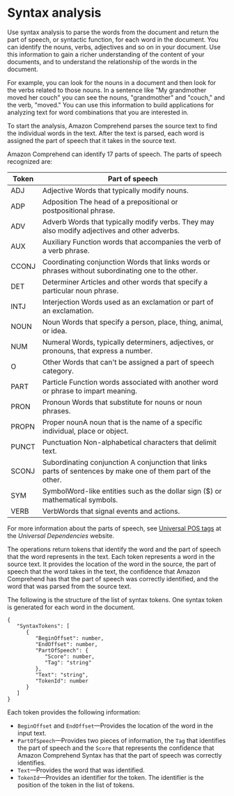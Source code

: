 # Syntax analysis<a name="how-syntax"></a>

Use syntax analysis to parse the words from the document and return the part of speech, or syntactic function, for each word in the document\. You can identify the nouns, verbs, adjectives and so on in your document\. Use this information to gain a richer understanding of the content of your documents, and to understand the relationship of the words in the document\.

For example, you can look for the nouns in a document and then look for the verbs related to those nouns\. In a sentence like "My grandmother moved her couch" you can see the nouns, "grandmother" and "couch," and the verb, "moved\." You can use this information to build applications for analyzing text for word combinations that you are interested in\.

To start the analysis, Amazon Comprehend parses the source text to find the individual words in the text\. After the text is parsed, each word is assigned the part of speech that it takes in the source text\.

Amazon Comprehend can identify 17 parts of speech\. The parts of speech recognized are:


| Token | Part of speech | 
| --- | --- | 
| ADJ | Adjective Words that typically modify nouns\. | 
| ADP | Adposition The head of a prepositional or postpositional phrase\. | 
| ADV | Adverb Words that typically modify verbs\. They may also modify adjectives and other adverbs\. | 
| AUX | Auxiliary Function words that accompanies the verb of a verb phrase\. | 
| CCONJ | Coordinating conjunction Words that links words or phrases without subordinating one to the other\. | 
| DET | Determiner Articles and other words that specify a particular noun phrase\. | 
| INTJ | Interjection Words used as an exclamation or part of an exclamation\. | 
| NOUN | Noun Words that specify a person, place, thing, animal, or idea\. | 
| NUM | Numeral Words, typically determiners, adjectives, or pronouns, that express a number\. | 
| O | Other Words that can't be assigned a part of speech category\. | 
| PART | Particle Function words associated with another word or phrase to impart meaning\.  | 
| PRON | Pronoun Words that substitute for nouns or noun phrases\. | 
| PROPN | Proper nounA noun that is the name of a specific individual, place or object\. | 
| PUNCT | Punctuation Non\-alphabetical characters that delimit text\. | 
| SCONJ | Subordinating conjunction A conjunction that links parts of sentences by make one of them part of the other\. | 
| SYM | SymbolWord\-like entities such as the dollar sign \($\) or mathematical symbols\. | 
| VERB | VerbWords that signal events and actions\. | 

For more information about the parts of speech, see [Universal POS tags](http://universaldependencies.org/u/pos/) at the *Universal Dependencies* website\.

The operations return tokens that identify the word and the part of speech that the word represents in the text\. Each token represents a word in the source text\. It provides the location of the word in the source, the part of speech that the word takes in the text, the confidence that Amazon Comprehend has that the part of speech was correctly identified, and the word that was parsed from the source text\.

The following is the structure of the list of syntax tokens\. One syntax token is generated for each word in the document\. 

```
{
   "SyntaxTokens": [ 
      { 
         "BeginOffset": number,
         "EndOffset": number,
         "PartOfSpeech": { 
            "Score": number,
            "Tag": "string"
         },
         "Text": "string",
         "TokenId": number
      }
   ]
}
```

Each token provides the following information:
+ `BeginOffset` and `EndOffset`—Provides the location of the word in the input text\. 
+ `PartOfSpeech`—Provides two pieces of information, the `Tag` that identifies the part of speech and the `Score` that represents the confidence that Amazon Comprehend Syntax has that the part of speech was correctly identifies\.
+ `Text`—Provides the word that was identified\.
+ `TokenId`—Provides an identifier for the token\. The identifier is the position of the token in the list of tokens\.